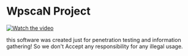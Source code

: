 # WpscaN Project



[![Watch the video](https://raw.githubusercontent.com/04x/WpscaN/master/owk.PNG)](https://www.aparat.com/v/17iP0)

this software was created just for penetration testing and information gathering! So we don't Accept any responsibility for any illegal usage.

